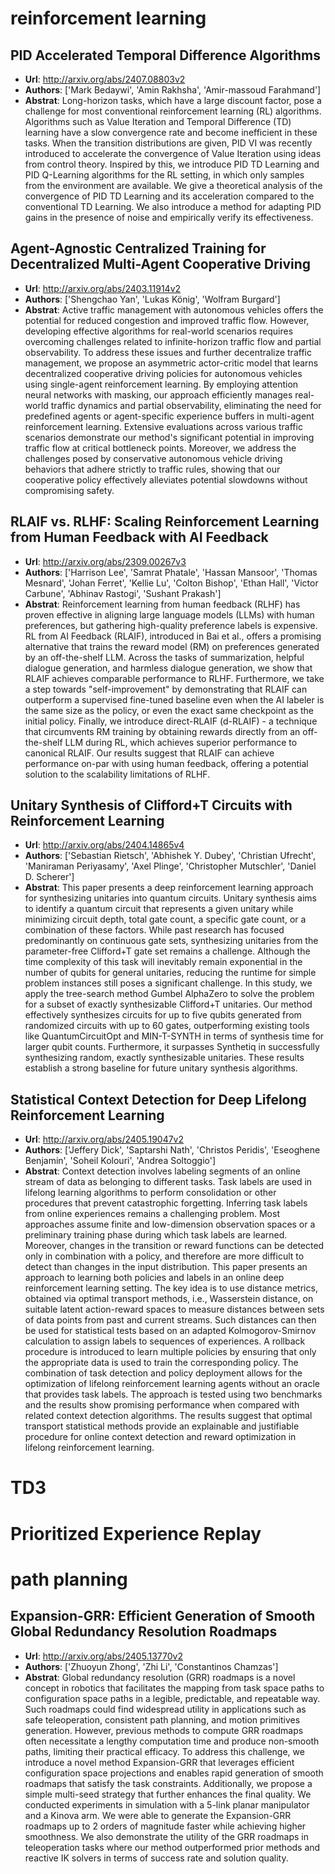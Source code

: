 # reinforcement learning
## PID Accelerated Temporal Difference Algorithms
- **Url**: http://arxiv.org/abs/2407.08803v2
- **Authors**: ['Mark Bedaywi', 'Amin Rakhsha', 'Amir-massoud Farahmand']
- **Abstrat**: Long-horizon tasks, which have a large discount factor, pose a challenge for most conventional reinforcement learning (RL) algorithms. Algorithms such as Value Iteration and Temporal Difference (TD) learning have a slow convergence rate and become inefficient in these tasks. When the transition distributions are given, PID VI was recently introduced to accelerate the convergence of Value Iteration using ideas from control theory. Inspired by this, we introduce PID TD Learning and PID Q-Learning algorithms for the RL setting, in which only samples from the environment are available. We give a theoretical analysis of the convergence of PID TD Learning and its acceleration compared to the conventional TD Learning. We also introduce a method for adapting PID gains in the presence of noise and empirically verify its effectiveness.





## Agent-Agnostic Centralized Training for Decentralized Multi-Agent Cooperative Driving
- **Url**: http://arxiv.org/abs/2403.11914v2
- **Authors**: ['Shengchao Yan', 'Lukas König', 'Wolfram Burgard']
- **Abstrat**: Active traffic management with autonomous vehicles offers the potential for reduced congestion and improved traffic flow. However, developing effective algorithms for real-world scenarios requires overcoming challenges related to infinite-horizon traffic flow and partial observability. To address these issues and further decentralize traffic management, we propose an asymmetric actor-critic model that learns decentralized cooperative driving policies for autonomous vehicles using single-agent reinforcement learning. By employing attention neural networks with masking, our approach efficiently manages real-world traffic dynamics and partial observability, eliminating the need for predefined agents or agent-specific experience buffers in multi-agent reinforcement learning. Extensive evaluations across various traffic scenarios demonstrate our method's significant potential in improving traffic flow at critical bottleneck points. Moreover, we address the challenges posed by conservative autonomous vehicle driving behaviors that adhere strictly to traffic rules, showing that our cooperative policy effectively alleviates potential slowdowns without compromising safety.





## RLAIF vs. RLHF: Scaling Reinforcement Learning from Human Feedback with AI Feedback
- **Url**: http://arxiv.org/abs/2309.00267v3
- **Authors**: ['Harrison Lee', 'Samrat Phatale', 'Hassan Mansoor', 'Thomas Mesnard', 'Johan Ferret', 'Kellie Lu', 'Colton Bishop', 'Ethan Hall', 'Victor Carbune', 'Abhinav Rastogi', 'Sushant Prakash']
- **Abstrat**: Reinforcement learning from human feedback (RLHF) has proven effective in aligning large language models (LLMs) with human preferences, but gathering high-quality preference labels is expensive. RL from AI Feedback (RLAIF), introduced in Bai et al., offers a promising alternative that trains the reward model (RM) on preferences generated by an off-the-shelf LLM. Across the tasks of summarization, helpful dialogue generation, and harmless dialogue generation, we show that RLAIF achieves comparable performance to RLHF. Furthermore, we take a step towards "self-improvement" by demonstrating that RLAIF can outperform a supervised fine-tuned baseline even when the AI labeler is the same size as the policy, or even the exact same checkpoint as the initial policy. Finally, we introduce direct-RLAIF (d-RLAIF) - a technique that circumvents RM training by obtaining rewards directly from an off-the-shelf LLM during RL, which achieves superior performance to canonical RLAIF. Our results suggest that RLAIF can achieve performance on-par with using human feedback, offering a potential solution to the scalability limitations of RLHF.





## Unitary Synthesis of Clifford+T Circuits with Reinforcement Learning
- **Url**: http://arxiv.org/abs/2404.14865v4
- **Authors**: ['Sebastian Rietsch', 'Abhishek Y. Dubey', 'Christian Ufrecht', 'Maniraman Periyasamy', 'Axel Plinge', 'Christopher Mutschler', 'Daniel D. Scherer']
- **Abstrat**: This paper presents a deep reinforcement learning approach for synthesizing unitaries into quantum circuits. Unitary synthesis aims to identify a quantum circuit that represents a given unitary while minimizing circuit depth, total gate count, a specific gate count, or a combination of these factors. While past research has focused predominantly on continuous gate sets, synthesizing unitaries from the parameter-free Clifford+T gate set remains a challenge. Although the time complexity of this task will inevitably remain exponential in the number of qubits for general unitaries, reducing the runtime for simple problem instances still poses a significant challenge. In this study, we apply the tree-search method Gumbel AlphaZero to solve the problem for a subset of exactly synthesizable Clifford+T unitaries. Our method effectively synthesizes circuits for up to five qubits generated from randomized circuits with up to 60 gates, outperforming existing tools like QuantumCircuitOpt and MIN-T-SYNTH in terms of synthesis time for larger qubit counts. Furthermore, it surpasses Synthetiq in successfully synthesizing random, exactly synthesizable unitaries. These results establish a strong baseline for future unitary synthesis algorithms.





## Statistical Context Detection for Deep Lifelong Reinforcement Learning
- **Url**: http://arxiv.org/abs/2405.19047v2
- **Authors**: ['Jeffery Dick', 'Saptarshi Nath', 'Christos Peridis', 'Eseoghene Benjamin', 'Soheil Kolouri', 'Andrea Soltoggio']
- **Abstrat**: Context detection involves labeling segments of an online stream of data as belonging to different tasks. Task labels are used in lifelong learning algorithms to perform consolidation or other procedures that prevent catastrophic forgetting. Inferring task labels from online experiences remains a challenging problem. Most approaches assume finite and low-dimension observation spaces or a preliminary training phase during which task labels are learned. Moreover, changes in the transition or reward functions can be detected only in combination with a policy, and therefore are more difficult to detect than changes in the input distribution. This paper presents an approach to learning both policies and labels in an online deep reinforcement learning setting. The key idea is to use distance metrics, obtained via optimal transport methods, i.e., Wasserstein distance, on suitable latent action-reward spaces to measure distances between sets of data points from past and current streams. Such distances can then be used for statistical tests based on an adapted Kolmogorov-Smirnov calculation to assign labels to sequences of experiences. A rollback procedure is introduced to learn multiple policies by ensuring that only the appropriate data is used to train the corresponding policy. The combination of task detection and policy deployment allows for the optimization of lifelong reinforcement learning agents without an oracle that provides task labels. The approach is tested using two benchmarks and the results show promising performance when compared with related context detection algorithms. The results suggest that optimal transport statistical methods provide an explainable and justifiable procedure for online context detection and reward optimization in lifelong reinforcement learning.





# TD3
# Prioritized Experience Replay
# path planning
## Expansion-GRR: Efficient Generation of Smooth Global Redundancy Resolution Roadmaps
- **Url**: http://arxiv.org/abs/2405.13770v2
- **Authors**: ['Zhuoyun Zhong', 'Zhi Li', 'Constantinos Chamzas']
- **Abstrat**: Global redundancy resolution (GRR) roadmaps is a novel concept in robotics that facilitates the mapping from task space paths to configuration space paths in a legible, predictable, and repeatable way. Such roadmaps could find widespread utility in applications such as safe teleoperation, consistent path planning, and motion primitives generation. However, previous methods to compute GRR roadmaps often necessitate a lengthy computation time and produce non-smooth paths, limiting their practical efficacy. To address this challenge, we introduce a novel method Expansion-GRR that leverages efficient configuration space projections and enables rapid generation of smooth roadmaps that satisfy the task constraints. Additionally, we propose a simple multi-seed strategy that further enhances the final quality. We conducted experiments in simulation with a 5-link planar manipulator and a Kinova arm. We were able to generate the Expansion-GRR roadmaps up to 2 orders of magnitude faster while achieving higher smoothness. We also demonstrate the utility of the GRR roadmaps in teleoperation tasks where our method outperformed prior methods and reactive IK solvers in terms of success rate and solution quality.




